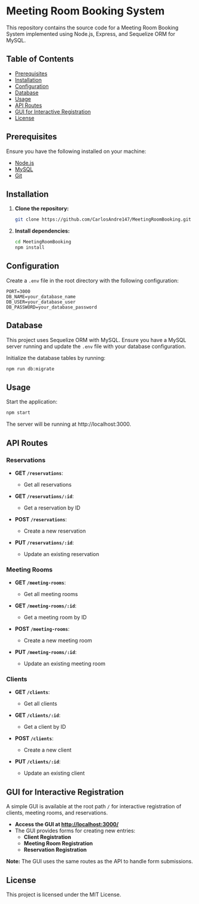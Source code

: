 # Meeting Room Booking System

This repository contains the source code for a Meeting Room Booking System implemented using Node.js, Express, and Sequelize ORM for MySQL.

## Table of Contents

- [Prerequisites](#prerequisites)
- [Installation](#installation)
- [Configuration](#configuration)
- [Database](#database)
- [Usage](#usage)
- [API Routes](#api-routes)
- [GUI for Interactive Registration](#gui-for-interactive-registration)
- [License](#license)

## Prerequisites

Ensure you have the following installed on your machine:

- [Node.js](https://nodejs.org/)
- [MySQL](https://www.mysql.com/)
- [Git](https://git-scm.com/)

## Installation

1. **Clone the repository:**

    ```bash
    git clone https://github.com/CarlosAndre147/MeetingRoomBooking.git
    ```

2. **Install dependencies:**

    ```bash
    cd MeetingRoomBooking
    npm install
    ```

## Configuration

Create a `.env` file in the root directory with the following configuration:

```env
PORT=3000
DB_NAME=your_database_name
DB_USER=your_database_user
DB_PASSWORD=your_database_password
```

## Database

This project uses Sequelize ORM with MySQL. Ensure you have a MySQL server running and update the `.env` file with your database configuration.

Initialize the database tables by running:

```bash
npm run db:migrate
```

## Usage

Start the application:

```bash
npm start
```

The server will be running at http://localhost:3000.

## API Routes

### Reservations

- **GET `/reservations`**: 
  - Get all reservations
  
- **GET `/reservations/:id`**: 
  - Get a reservation by ID
  
- **POST `/reservations`**: 
  - Create a new reservation
  
- **PUT `/reservations/:id`**: 
  - Update an existing reservation

### Meeting Rooms

- **GET `/meeting-rooms`**: 
  - Get all meeting rooms
  
- **GET `/meeting-rooms/:id`**: 
  - Get a meeting room by ID
  
- **POST `/meeting-rooms`**: 
  - Create a new meeting room
  
- **PUT `/meeting-rooms/:id`**: 
  - Update an existing meeting room

### Clients

- **GET `/clients`**: 
  - Get all clients
  
- **GET `/clients/:id`**: 
  - Get a client by ID
  
- **POST `/clients`**: 
  - Create a new client
  
- **PUT `/clients/:id`**: 
  - Update an existing client

## GUI for Interactive Registration

A simple GUI is available at the root path `/` for interactive registration of clients, meeting rooms, and reservations.

- **Access the GUI at [http://localhost:3000/](http://localhost:3000/)**
- The GUI provides forms for creating new entries:
  - **Client Registration**
  - **Meeting Room Registration**
  - **Reservation Registration**

**Note:** The GUI uses the same routes as the API to handle form submissions.

## License

This project is licensed under the MIT License.